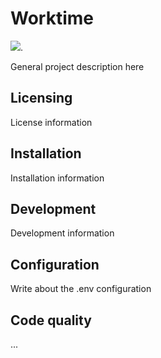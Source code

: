 # Worktime

[![](https://tokei.rs/b1/github/MathisBurger/wtm?category=lines)](https://github.com/XAMPPRocky/tokei).

General project description here

## Licensing

License information

## Installation 

Installation information

## Development

Development information 

## Configuration

Write about the .env configuration

## Code quality

...

